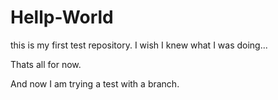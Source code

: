 # Hellp-World

this is my first test repository.  I wish I knew what I was doing...

Thats all for now.

And now I am trying a test with a branch.
